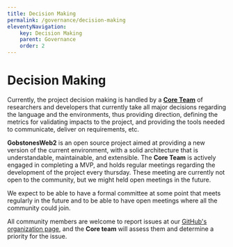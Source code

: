 ```yaml
---
title: Decision Making
permalink: /governance/decision-making
eleventyNavigation:
    key: Decision Making
    parent: Governance
    order: 2
---
```

# Decision Making

Currently, the project decision making is handled by a [**Core Team**](./core-team) of researchers and developers that currently take all major decisions regarding the language and the environments, thus providing direction, defining the metrics for validating impacts to the project, and providing the tools needed to communicate, deliver on requirements, etc.

**GobstonesWeb2** is an open source project aimed at providing a new version of the current environment, with a solid architecture that is understandable, maintainable, and extensible. The **Core Team** is actively engaged in completing a MVP, and holds regular meetings regarding the development of the project every thursday. These meeting are currently not open to the community, but we might held open meetings in the future.

We expect to be able to have a formal committee at some point that meets regularly in the future and to be able to have open meetings where all the community could join.

All community members are welcome to report issues at our [GitHub's organization page](https://github.com/gobstones), and the **Core team** will assess them and determine a priority for the issue.

